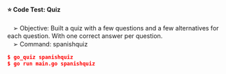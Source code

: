 
 <h4>⭐️ Code Test: Quiz</h4>

ㅤ➢ Objective: Built a quiz with a few questions and a few alternatives for each question. With one correct answer per question. </h4> </br>
ㅤ➢ Command: spanishquiz </h4> </br>
```json
$ go_quiz spanishquiz
$ go run main.go spanishquiz
```
 </br>
